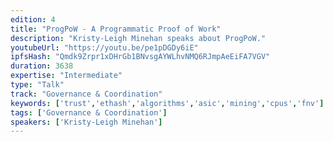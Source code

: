```yaml
---
edition: 4
title: "ProgPoW - A Programmatic Proof of Work"
description: "Kristy-Leigh Minehan speaks about ProgPoW."
youtubeUrl: "https://youtu.be/pe1pDGDy6iE"
ipfsHash: "Qmdk9Zrpr1xDHrGb1BNvsgAYWLhvNMQ6RJmpAeEiFA7VGV"
duration: 3638
expertise: "Intermediate"
type: "Talk"
track: "Governance & Coordination"
keywords: ['trust','ethash','algorithms','asic','mining','cpus','fnv']
tags: ['Governance & Coordination']
speakers: ['Kristy-Leigh Minehan']
---
```

